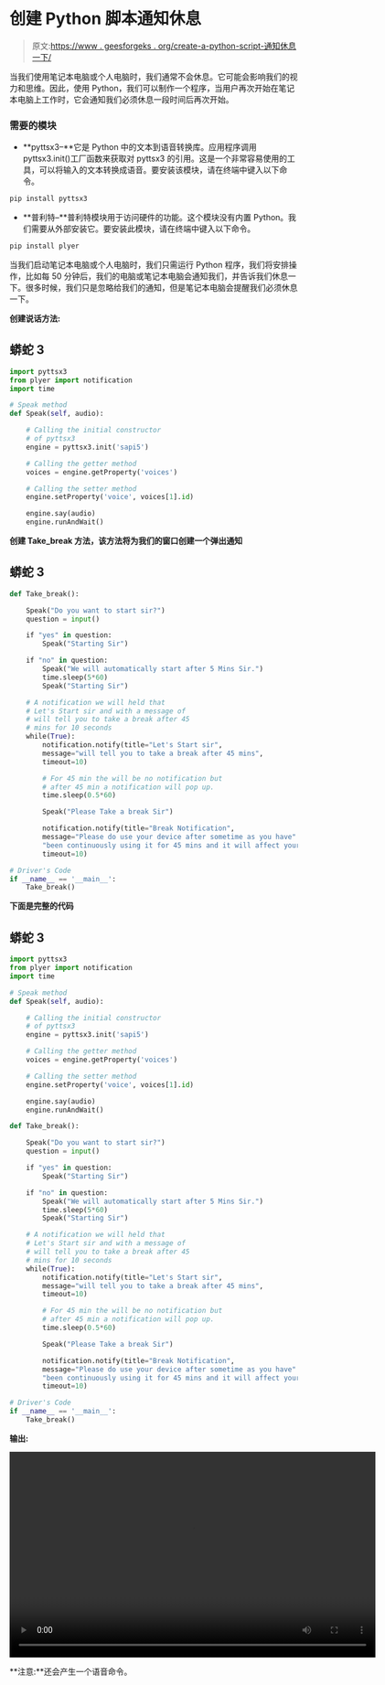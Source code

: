 # 创建 Python 脚本通知休息

> 原文:[https://www . geesforgeks . org/create-a-python-script-通知休息一下/](https://www.geeksforgeeks.org/create-a-python-script-notifying-to-take-a-break/)

当我们使用笔记本电脑或个人电脑时，我们通常不会休息。它可能会影响我们的视力和思维。因此，使用 Python，我们可以制作一个程序，当用户再次开始在笔记本电脑上工作时，它会通知我们必须休息一段时间后再次开始。

### 需要的模块

*   **pyttsx3–**它是 Python 中的文本到语音转换库。应用程序调用 pyttsx3.init()工厂函数来获取对 pyttsx3 的引用。这是一个非常容易使用的工具，可以将输入的文本转换成语音。要安装该模块，请在终端中键入以下命令。

```py
pip install pyttsx3
```

*   **普利特–**普利特模块用于访问硬件的功能。这个模块没有内置 Python。我们需要从外部安装它。要安装此模块，请在终端中键入以下命令。

```py
pip install plyer 
```

当我们启动笔记本电脑或个人电脑时，我们只需运行 Python 程序，我们将安排操作，比如每 50 分钟后，我们的电脑或笔记本电脑会通知我们，并告诉我们休息一下。很多时候，我们只是忽略给我们的通知，但是笔记本电脑会提醒我们必须休息一下。

**创建说话方法:**

## 蟒蛇 3

```py
import pyttsx3
from plyer import notification
import time

# Speak method
def Speak(self, audio):

    # Calling the initial constructor 
    # of pyttsx3
    engine = pyttsx3.init('sapi5')

    # Calling the getter method
    voices = engine.getProperty('voices')

    # Calling the setter method
    engine.setProperty('voice', voices[1].id)

    engine.say(audio)
    engine.runAndWait()
```

**创建 Take_break 方法，该方法将为我们的窗口创建一个弹出通知**

## 蟒蛇 3

```py
def Take_break():

    Speak("Do you want to start sir?")
    question = input()

    if "yes" in question:
        Speak("Starting Sir")

    if "no" in question:
        Speak("We will automatically start after 5 Mins Sir.")
        time.sleep(5*60)
        Speak("Starting Sir")

    # A notification we will held that 
    # Let's Start sir and with a message of
    # will tell you to take a break after 45
    # mins for 10 seconds
    while(True):
        notification.notify(title="Let's Start sir",
        message="will tell you to take a break after 45 mins",
        timeout=10)

        # For 45 min the will be no notification but 
        # after 45 min a notification will pop up.
        time.sleep(0.5*60)

        Speak("Please Take a break Sir")

        notification.notify(title="Break Notification",
        message="Please do use your device after sometime as you have"
        "been continuously using it for 45 mins and it will affect your eyes",
        timeout=10)

# Driver's Code        
if __name__ == '__main__':
    Take_break()
```

**下面是完整的代码**

## 蟒蛇 3

```py
import pyttsx3
from plyer import notification
import time

# Speak method
def Speak(self, audio):

    # Calling the initial constructor 
    # of pyttsx3
    engine = pyttsx3.init('sapi5')

    # Calling the getter method
    voices = engine.getProperty('voices')

    # Calling the setter method
    engine.setProperty('voice', voices[1].id)

    engine.say(audio)
    engine.runAndWait()

def Take_break():

    Speak("Do you want to start sir?")
    question = input()

    if "yes" in question:
        Speak("Starting Sir")

    if "no" in question:
        Speak("We will automatically start after 5 Mins Sir.")
        time.sleep(5*60)
        Speak("Starting Sir")

    # A notification we will held that 
    # Let's Start sir and with a message of
    # will tell you to take a break after 45
    # mins for 10 seconds
    while(True):
        notification.notify(title="Let's Start sir",
        message="will tell you to take a break after 45 mins",
        timeout=10)

        # For 45 min the will be no notification but 
        # after 45 min a notification will pop up.
        time.sleep(0.5*60)

        Speak("Please Take a break Sir")

        notification.notify(title="Break Notification",
        message="Please do use your device after sometime as you have"
        "been continuously using it for 45 mins and it will affect your eyes",
        timeout=10)

# Driver's Code        
if __name__ == '__main__':
    Take_break()
```

**输出:**

<video class="wp-video-shortcode" id="video-462446-1" width="640" height="360" preload="metadata" controls=""><source type="video/webm" src="https://media.geeksforgeeks.org/wp-content/cdn-uploads/20200730204140/python-break-notification.webm?_=1">[https://media.geeksforgeeks.org/wp-content/cdn-uploads/20200730204140/python-break-notification.webm](https://media.geeksforgeeks.org/wp-content/cdn-uploads/20200730204140/python-break-notification.webm)</video>

**注意:**还会产生一个语音命令。